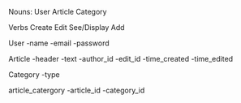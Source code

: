 Nouns:
User
Article
Category

Verbs
Create
Edit
See/Display
Add

User
-name
-email
-password

Article
-header
-text
-author_id
-edit_id
-time_created
-time_edited

Category
-type

article_catergory
-article_id
-category_id
